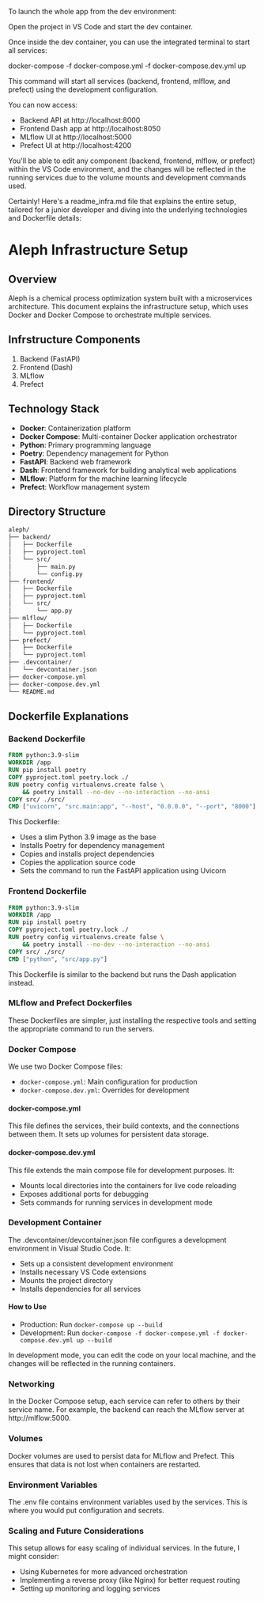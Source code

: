 To launch the whole app from the dev environment:

Open the project in VS Code and start the dev container.

Once inside the dev container, you can use the integrated terminal to start all services:

docker-compose -f docker-compose.yml -f docker-compose.dev.yml up



This command will start all services (backend, frontend, mlflow, and prefect) using the development configuration.

You can now access:

- Backend API at http://localhost:8000
- Frontend Dash app at http://localhost:8050
- MLflow UI at http://localhost:5000
- Prefect UI at http://localhost:4200

You'll be able to edit any component (backend, frontend, mlflow, or prefect) within the VS Code environment, and the changes will be reflected in the running services due to the volume mounts and development commands used.

Certainly! Here's a readme_infra.md file that explains the entire setup, tailored for a junior developer and diving into the underlying technologies and Dockerfile details:

# Aleph Infrastructure Setup

## Overview

Aleph is a chemical process optimization system built with a microservices architecture. This document explains the infrastructure setup, which uses Docker and Docker Compose to orchestrate multiple services.

## Infrstructure Components

1. Backend (FastAPI)
2. Frontend (Dash)
3. MLflow
4. Prefect

## Technology Stack

- **Docker**: Containerization platform
- **Docker Compose**: Multi-container Docker application orchestrator
- **Python**: Primary programming language
- **Poetry**: Dependency management for Python
- **FastAPI**: Backend web framework
- **Dash**: Frontend framework for building analytical web applications
- **MLflow**: Platform for the machine learning lifecycle
- **Prefect**: Workflow management system

## Directory Structure

```txt
aleph/
├── backend/
│   ├── Dockerfile
│   ├── pyproject.toml
│   └── src/
│       ├── main.py
│       └── config.py
├── frontend/
│   ├── Dockerfile
│   ├── pyproject.toml
│   └── src/
│       └── app.py
├── mlflow/
│   ├── Dockerfile
│   └── pyproject.toml
├── prefect/
│   ├── Dockerfile
│   └── pyproject.toml
├── .devcontainer/
│   └── devcontainer.json
├── docker-compose.yml
├── docker-compose.dev.yml
└── README.md
```

## Dockerfile Explanations

### Backend Dockerfile
```dockerfile
FROM python:3.9-slim
WORKDIR /app
RUN pip install poetry
COPY pyproject.toml poetry.lock ./
RUN poetry config virtualenvs.create false \
    && poetry install --no-dev --no-interaction --no-ansi
COPY src/ ./src/
CMD ["uvicorn", "src.main:app", "--host", "0.0.0.0", "--port", "8000"]
```
This Dockerfile:
- Uses a slim Python 3.9 image as the base
- Installs Poetry for dependency management
- Copies and installs project dependencies
- Copies the application source code
- Sets the command to run the FastAPI application using Uvicorn

### Frontend Dockerfile
```dockerfile
FROM python:3.9-slim
WORKDIR /app
RUN pip install poetry
COPY pyproject.toml poetry.lock ./
RUN poetry config virtualenvs.create false \
    && poetry install --no-dev --no-interaction --no-ansi
COPY src/ ./src/
CMD ["python", "src/app.py"]
```
This Dockerfile is similar to the backend but runs the Dash application instead.

### MLflow and Prefect Dockerfiles
These Dockerfiles are simpler, just installing the respective tools and setting the appropriate command to run the servers.

### Docker Compose
We use two Docker Compose files:
- `docker-compose.yml`: Main configuration for production
- `docker-compose.dev.yml`: Overrides for development

#### docker-compose.yml
This file defines the services, their build contexts, and the connections between them. It sets up volumes for persistent data storage.

#### docker-compose.dev.yml
This file extends the main compose file for development purposes. It:
- Mounts local directories into the containers for live code reloading
- Exposes additional ports for debugging
- Sets commands for running services in development mode

### Development Container
The .devcontainer/devcontainer.json file configures a development environment in Visual Studio Code. It:
- Sets up a consistent development environment
- Installs necessary VS Code extensions
- Mounts the project directory
- Installs dependencies for all services

#### How to Use
- Production: Run `docker-compose up --build`
- Development: Run `docker-compose -f docker-compose.yml -f docker-compose.dev.yml up --build`

In development mode, you can edit the code on your local machine, and the changes will be reflected in the running containers.

### Networking
In the Docker Compose setup, each service can refer to others by their service name. For example, the backend can reach the MLflow server at http://mlflow:5000.

### Volumes
Docker volumes are used to persist data for MLflow and Prefect. This ensures that data is not lost when containers are restarted.

### Environment Variables
The .env file contains environment variables used by the services. This is where you would put configuration and secrets.

### Scaling and Future Considerations
This setup allows for easy scaling of individual services. In the future, I might consider:
- Using Kubernetes for more advanced orchestration
- Implementing a reverse proxy (like Nginx) for better request routing
- Setting up monitoring and logging services